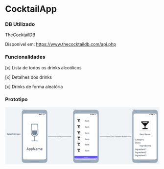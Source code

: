 # CocktailApp

### DB Utilizado
TheCocktailDB

Disponível em: https://www.thecocktaildb.com/api.php

### Funcionalidades

[x] Lista de todos os drinks alcoólicos

[x] Detalhes dos drinks

[x] Drinks de forma aleatória

### Prototipo

![alt text](https://raw.githubusercontent.com/bbortolli/CocktailApp-p2/master/prototipo.png)
